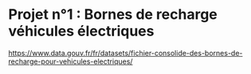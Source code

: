 # Projet n°1 : Bornes de recharge véhicules électriques

https://www.data.gouv.fr/fr/datasets/fichier-consolide-des-bornes-de-recharge-pour-vehicules-electriques/
